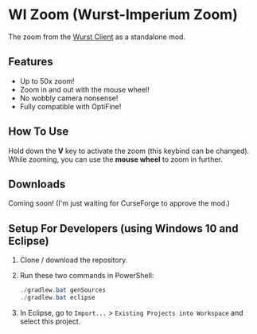 # WI Zoom (Wurst-Imperium Zoom)

The zoom from the [Wurst Client](https://www.wurstclient.net/) as a standalone mod.

## Features

- Up to 50x zoom!
- Zoom in and out with the mouse wheel!
- No wobbly camera nonsense!
- Fully compatible with OptiFine!

## How To Use

Hold down the **V** key to activate the zoom (this keybind can be changed). While zooming, you can use the **mouse wheel** to zoom in further.

## Downloads

Coming soon! (I'm just waiting for CurseForge to approve the mod.)

## Setup For Developers (using Windows 10 and Eclipse)

1. Clone / download the repository.

2. Run these two commands in PowerShell:

   ```powershell
   ./gradlew.bat genSources
   ./gradlew.bat eclipse
   ```

3. In Eclipse, go to `Import...` > `Existing Projects into Workspace` and select this project.
